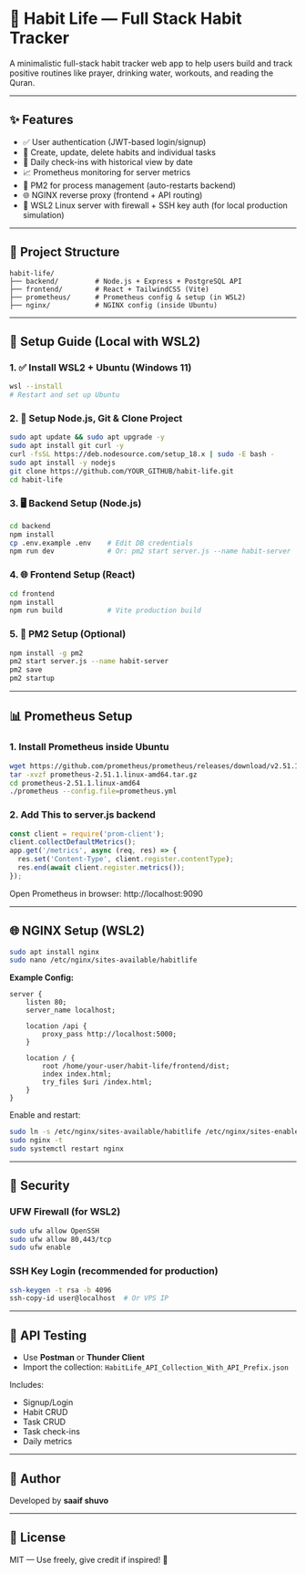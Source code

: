 
# 🧠 Habit Life — Full Stack Habit Tracker

A minimalistic full-stack habit tracker web app to help users build and track positive routines like prayer, drinking water, workouts, and reading the Quran.

---

## ✨ Features

- ✅ User authentication (JWT-based login/signup)
- 🔨 Create, update, delete habits and individual tasks
- 📅 Daily check-ins with historical view by date
- 📈 Prometheus monitoring for server metrics
- 🧩 PM2 for process management (auto-restarts backend)
- 🌐 NGINX reverse proxy (frontend + API routing)
- 🔐 WSL2 Linux server with firewall + SSH key auth (for local production simulation)

---

## 📁 Project Structure

```
habit-life/
├── backend/         # Node.js + Express + PostgreSQL API
├── frontend/        # React + TailwindCSS (Vite)
├── prometheus/      # Prometheus config & setup (in WSL2)
├── nginx/           # NGINX config (inside Ubuntu)
```

---

## 🚀 Setup Guide (Local with WSL2)

### 1. ✅ Install WSL2 + Ubuntu (Windows 11)
```sh
wsl --install
# Restart and set up Ubuntu
```

### 2. 🧱 Setup Node.js, Git & Clone Project
```bash
sudo apt update && sudo apt upgrade -y
sudo apt install git curl -y
curl -fsSL https://deb.nodesource.com/setup_18.x | sudo -E bash -
sudo apt install -y nodejs
git clone https://github.com/YOUR_GITHUB/habit-life.git
cd habit-life
```

### 3. 🖥 Backend Setup (Node.js)
```bash
cd backend
npm install
cp .env.example .env    # Edit DB credentials
npm run dev             # Or: pm2 start server.js --name habit-server
```

### 4. 🌐 Frontend Setup (React)
```bash
cd frontend
npm install
npm run build           # Vite production build
```

### 5. 🔁 PM2 Setup (Optional)
```bash
npm install -g pm2
pm2 start server.js --name habit-server
pm2 save
pm2 startup
```

---

## 📊 Prometheus Setup

### 1. Install Prometheus inside Ubuntu
```bash
wget https://github.com/prometheus/prometheus/releases/download/v2.51.1/prometheus-2.51.1.linux-amd64.tar.gz
tar -xvzf prometheus-2.51.1.linux-amd64.tar.gz
cd prometheus-2.51.1.linux-amd64
./prometheus --config.file=prometheus.yml
```

### 2. Add This to server.js backend 
```js
const client = require('prom-client');
client.collectDefaultMetrics();
app.get('/metrics', async (req, res) => {
  res.set('Content-Type', client.register.contentType);
  res.end(await client.register.metrics());
});
```

Open Prometheus in browser: http://localhost:9090

---

## 🌐 NGINX Setup (WSL2)
```bash
sudo apt install nginx
sudo nano /etc/nginx/sites-available/habitlife
```

**Example Config:**
```nginx
server {
    listen 80;
    server_name localhost;

    location /api {
        proxy_pass http://localhost:5000;
    }

    location / {
        root /home/your-user/habit-life/frontend/dist;
        index index.html;
        try_files $uri /index.html;
    }
}
```

Enable and restart:
```bash
sudo ln -s /etc/nginx/sites-available/habitlife /etc/nginx/sites-enabled/
sudo nginx -t
sudo systemctl restart nginx
```

---

## 🔐 Security

### UFW Firewall (for WSL2)
```bash
sudo ufw allow OpenSSH
sudo ufw allow 80,443/tcp
sudo ufw enable
```

### SSH Key Login (recommended for production)
```bash
ssh-keygen -t rsa -b 4096
ssh-copy-id user@localhost  # Or VPS IP
```

---

## 🧪 API Testing

- Use **Postman** or **Thunder Client**
- Import the collection: `HabitLife_API_Collection_With_API_Prefix.json`

Includes:
- Signup/Login
- Habit CRUD
- Task CRUD
- Task check-ins
- Daily metrics

---

## 📘 Author

Developed by **saaif shuvo**  


---

## 📌 License

MIT — Use freely, give credit if inspired! 💚
